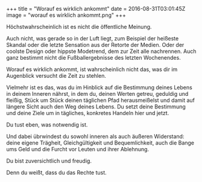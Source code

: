 +++
title = "Worauf es wirklich ankommt"
date = 2016-08-31T03:01:45Z
image = "worauf es wirklich ankommt.png"
+++

Höchstwahrscheinlich ist es nicht die öffentliche Meinung.

Auch nicht, was gerade so in der Luft liegt, zum Beispiel der heißeste Skandal oder die letzte Sensation aus der Retorte der Medien. Oder der coolste Design oder hippste Modetrend, dem zur Zeit alle nachrennen. Auch ganz bestimmt nicht die Fußballergebnisse des letzten Wochenendes.

Worauf es wirklich ankommt, ist wahrscheinlich nicht das, was dir im Augenblick versucht die Zeit zu stehlen.

Vielmehr ist es das, was du im Hinblick auf die Bestimmung deines Lebens in deinem Inneren nährst, in dem du, deinen Werten getreu, geduldig und fleißig, Stück um Stück deinen täglichen Pfad herausmeißelst und damit auf längere Sicht auch den Weg deines Lebens. Du setzt deine Bestimmung und deine Ziele um in tägliches, konkretes Handeln hier und jetzt.

Du tust eben, was notwendig ist.

Und dabei übrwindest du sowohl inneren als auch äußeren Widerstand: deine eigene Trägheit, Gleichgültigkeit und Bequemlichkeit, auch die Bange ums Geld und die Furcht vor Leuten und ihrer Ablehnung.

Du bist zuversichtlich und freudig.

Denn du weißt, dass du das Rechte tust.
